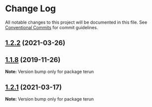 # Change Log

All notable changes to this project will be documented in this file.
See [Conventional Commits](https://conventionalcommits.org) for commit guidelines.

## [1.2.2](https://github.com/raphaelkieling/terun/compare/v1.2.1...v1.2.2) (2021-03-26)



## [1.1.8](https://github.com/raphaelkieling/terun/compare/v1.1.8-alpha.0...v1.1.8) (2019-11-26)

**Note:** Version bump only for package terun






## [1.2.1](https://github.com/raphaelkieling/terun/compare/v1.2.1-alpha.0...v1.2.1) (2021-03-17)

**Note:** Version bump only for package terun
